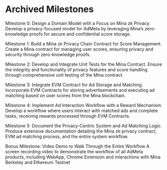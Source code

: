 # Archived Milestones

Milestone 0: Design a Domain Model with a Focus on Mina zk Privacy.
Develop a privacy-focused model for AdMeta by leveraging Mina’s zero-knowledge proofs for secure and confidential score storage.

Milestone 1: Build a Mina zk Privacy Chain Contract for Score Management.
Create a Mina contract for managing user scores, ensuring privacy and security through zero-knowledge proofs.

Milestone 2: Develop and Integrate Unit Tests for the Mina Contract.
Ensure the integrity and functionality of privacy features and score handling through comprehensive unit testing of the Mina contract.

Milestone 3: Integrate EVM Contract for Ad Storage and Matching.
Incorporate EVM Contracts for storing advertisements and executing ad matching based on user scores from the Mina blockchain.

Milestone 4: Implement Ad Interaction Workflow with a Reward Mechanism.
Develop a workflow where users interact with matched ads and complete tasks, receiving rewards processed through EVM Contracts.

Milestone 5: Document the Privacy-Centric System and Ad Matching Logic.
Produce extensive documentation detailing the Mina zk privacy contract, EVM ad matching process, and the entire system workflow.

Bonus Milestone: Video Demo to Walk Through the Entire Workflow
A screen recording video to demonstrate the workflow of all AdMeta products, including WebApp, Chrome Extension and interactions with Mina Berkeley and Ethereum Testnet
